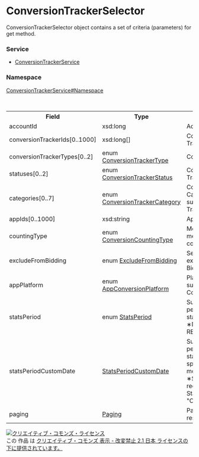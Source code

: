 # ConversionTrackerSelector
ConversionTrackerSelector object contains a set of criteria (parameters) for get method.
### Service
+ [ConversionTrackerService](../../services/ConversionTrackerService.md)

### Namespace
[ConversionTrackerService#Namespace](../../services/ConversionTrackerService.md#namespace)

<table>
 <tr>
  <th>Field</th>
  <th>Type</th>
  <th>Description</th>
  <th>get</th>
 </tr>
 <tr>
  <td>accountId</td>
  <td>xsd:long</td>
  <td>Account ID.</td>
  <td>Required</td>
 </tr>
 <tr>
  <td>conversionTrackerIds[0..1000]</td>
  <td>xsd:long[]</td>
  <td>Conversion Tracker ID.</td>
  <td>Optional</td>
 </tr>
 <tr>
  <td>conversionTrackerTypes[0..2]</td>
  <td>enum <a href="./ConversionTrackerType.md">ConversionTrackerType</a></td>
  <td>Conversion Type.</td>
  <td>Optional</td>
 </tr>
 <tr>
  <td>statuses[0..2]</td>
  <td>enum <a href="./ConversionTrackerStatus.md">ConversionTrackerStatus</a></td>
  <td>Conversion Tracker Status.</td>
  <td>Optional</td>
 </tr>
 <tr>
  <td>categories[0..7]</td>
  <td>enum <a href="./ConversionTrackerCategory.md">ConversionTrackerCategory</a></td>
  <td>Conversion Category subjected to Tracking.</td>
  <td>Optional</td>
 </tr>
 <tr>
  <td>appIds[0..1000]</td>
  <td>xsd:string</td>
  <td>App ID.</td>
  <td>Optional</td>
 </tr>
 <tr>
  <td>countingType</td>
  <td>enum <a href="./ConversionCountingType.md">ConversionCountingType</a></td>
  <td>Method of measurement conversion.</td>
  <td>Optional</td>
 </tr>
 <tr>
  <td>excludeFromBidding</td>
  <td>enum <a href="./ExcludeFromBidding.md">ExcludeFromBidding</a></td>
  <td>Setting for exclude from Bidding.</td>
  <td>Optional</td>
 </tr>
 <tr>
  <td>appPlatform</td>
  <td>enum <a href="./AppConversionPlatform.md">AppConversionPlatform</a></td>
  <td>Platform subjected to App Conversion.</td>
  <td>Optional</td>
 </tr>
 <tr>
  <td>statsPeriod</td>
  <td>enum <a href="./StatsPeriod.md">StatsPeriod</a></td>
  <td>Summarized period of statistics.<br>&lowast;None : REALTIME_TODAY.</td>
  <td>Optional</td>
 </tr>
 <tr>
  <td>statsPeriodCustomDate</td>
  <td><a href="./StatsPeriodCustomDate.md">StatsPeriodCustomDate</a></td>
  <td>Summarized period of statistics. Can be specified by year, month and day.<br>&lowast;Specification is required if StatsPeriod is "CUSTOM_DATE".</td>
  <td>Optional</td>
 </tr>
 <tr>
  <td>paging</td>
  <td><a href="../Common/Paging.md">Paging</a></td>
  <td>Page returned as response.</td>
  <td>Optional</td>
 </tr>
</table>

<a rel="license" href="http://creativecommons.org/licenses/by-nd/2.1/jp/"><img alt="クリエイティブ・コモンズ・ライセンス" style="border-width:0" src="https://i.creativecommons.org/l/by-nd/2.1/jp/88x31.png" /></a><br />この 作品 は <a rel="license" href="http://creativecommons.org/licenses/by-nd/2.1/jp/">クリエイティブ・コモンズ 表示 - 改変禁止 2.1 日本 ライセンスの下に提供されています。</a>
